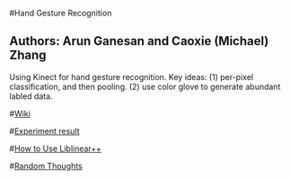 #Hand Gesture Recognition
## Authors: Arun Ganesan and Caoxie (Michael) Zhang

Using Kinect for hand gesture recognition. Key ideas: (1) per-pixel classification, and then pooling. (2) use color glove to generate abundant labled data.

#[Wiki]

#[Experiment result]

#[How to Use Liblinear++]

#[Random Thoughts]

[Experiment result]: https://github.com/arunganesan/hand-gesture-recognition/wiki/Experimental-Results

[Wiki]: https://github.com/arunganesan/hand-gesture-recognition/wiki

[How to Use Liblinear++]: https://github.com/arunganesan/hand-gesture-recognition/wiki/liblinear++

[Random Thoughts]: https://github.com/arunganesan/hand-gesture-recognition/wiki/Random-Thoughts